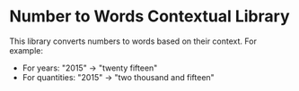 # Number to Words Contextual Library

This library converts numbers to words based on their context. For example:
- For years: "2015" -> "twenty fifteen"
- For quantities: "2015" -> "two thousand and fifteen"
